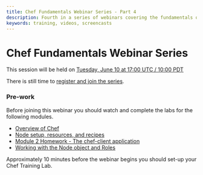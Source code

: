 ```yaml
---
title: Chef Fundamentals Webinar Series - Part 4
description: Fourth in a series of webinars covering the fundamentals of Chef.
keywords: training, videos, screencasts
---
```

# Chef Fundamentals Webinar Series

This session will be held on [Tuesday, June 10 at 17:00 UTC / 10:00 PDT][week-4-time]

There is still time to [register and join the series](http://pages.getchef.com/cheffundamentalsseries.html).

### Pre-work

Before joining this webinar you should watch and complete the labs for the following modules.

* [Overview of Chef][spring-fund-week-1]
* [Node setup, resources, and recipes][spring-fund-week-2]
* [Module 2 Homework - The chef-client application][week2-homework]
* [Working with the Node object and Roles][spring-fund-week-3]

Approximately 10 minutes before the webinar begins you should set-up your Chef Training Lab.


[spring-fund-week-1]: /screencasts/spring-fundamentals/week-1
[spring-fund-week-2]: /screencasts/spring-fundamentals/week-2
[week2-homework]: /screencasts/spring-fundamentals/week-2/#homework
[spring-fund-week-3]: /screencasts/spring-fundamentals/week-3
[spring-fund-week-4]: /screencasts/spring-fundamentals/week-4
[spring-fund-week-5]: /screencasts/spring-fundamentals/week-5
[spring-fund-week-6]: /screencasts/spring-fundamentals/week-6
[week-2-time]: http://www.timeanddate.com/worldclock/fixedtime.html?msg=Chef+Fundamentals+Webinar+-+Part+2&iso=20140527T10&p1=234&ah=1
[week-3-time]: http://www.timeanddate.com/worldclock/fixedtime.html?msg=Chef+Fundamentals+Webinar+-+Part+3&iso=20140603T10&p1=234&ah=1
[week-4-time]: http://www.timeanddate.com/worldclock/fixedtime.html?msg=Chef+Fundamentals+Webinar+-+Part+4&iso=20140610T10&p1=234&ah=1
[week-5-time]: http://www.timeanddate.com/worldclock/fixedtime.html?msg=Chef+Fundamentals+Webinar+-+Part+5&iso=20140617T10&p1=234&ah=1
[week-6-time]: http://www.timeanddate.com/worldclock/fixedtime.html?msg=Chef+Fundamentals+Webinar+-+Part+6&iso=20140624T10&p1=234&ah=1
[chef-lab]: /screencasts/spring-fundamentals/chef-lab
[discussion-forum]: https://groups.google.com/d/forum/learnchef-fundamentals-webinar
[survey]: http://evocalize.com/consumer/survey/chef/springwebinar-4